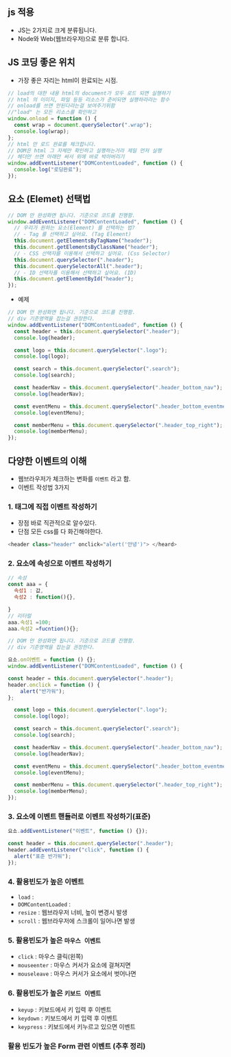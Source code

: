 ## js 적용

- JS는 2가지로 크게 분류됩니다.
- Node와 Web(웹브라우저)으로 분류 합니다.

## JS 코딩 좋은 위치

- 가장 좋은 자리는 html이 완료되는 시점.

```js
// load의 대한 내용 html의 document가 모두 로드 되면 실행하기
// html 의 이미지, 파일 등등 리소스가 준비되면 실행하라라는 함수
// onload를 쓰면 안된다라는걸 보여주기위함
//"load" 는 모든 리소스를 확인하고
window.onload = function () {
  const wrap = document.querySelector(".wrap");
  console.log(wrap);
};
// html 만 로드 완료를 체크합니다.
// DOM은 html 그 자체만 확인하고 실행하는거라 제일 먼저 실행
// 헤더만 쓰면 아래만 써서 위에 바로 박아버리기
window.addEventListener("DOMContentLoaded", function () {
  console.log("로딩완료");
});
```

## 요소 (Elemet) 선택법

```js
// DOM 만 완성화면 됩니다. 기준으로 코드를 진행함.
window.addEventListener("DOMContentLoaded", function () {
  // 우리가 원하는 요소(Element) 를 선택하는 법?
  // - Tag 를 선택하고 싶어요. (Tag Element)
  this.document.getElementsByTagName("header");
  this.document.getElementsByClassName("header");
  // - CSS 선택자를 이용해서 선택하고 싶어요. (Css Selector)
  this.document.querySelector(".header");
  this.document.querySelectorAll(".header");
  // - ID 선택자를 이용해서 선택하고 싶어요. (ID)
  this.document.getElementById("header");
});
```

- 예제

```js
// DOM 만 완성화면 됩니다. 기준으로 코드를 진행함.
// div 기준영역을 잡는걸 권장한다.
window.addEventListener("DOMContentLoaded", function () {
  const header = this.document.querySelector(".header");
  console.log(header);

  const logo = this.document.querySelector(".logo");
  console.log(logo);

  const search = this.document.querySelector(".search");
  console.log(search);

  const headerNav = this.document.querySelector(".header_bottom_nav");
  console.log(headerNav);

  const eventMenu = this.document.querySelector(".header_bottom_eventmenu");
  console.log(eventMenu);

  const memberMenu = this.document.querySelector(".header_top_right");
  console.log(memberMenu);
});
```

## 다양한 이벤트의 이해

- 웹브라우저가 체크하는 변화를 `이벤트` 라고 함.
- 이벤트 작성법 3가지

### 1. 태그에 직접 이벤트 작성하기

- 장점 바로 직관적으로 알수있다.
- 단점 모든 css를 다 화긴해야한다.

```js
<header class="header" onclick="alert('안녕')"> </heard>

```

### 2. 요소에 속성으로 이벤트 작성하기

```js
// 속성
const aaa = {
  속성1 : 값,
  속성2 : function(){},

}
// 리터럴
aaa.속성1 =100;
aaa.속성2 =fucntion(){};

// DOM 만 완성화면 됩니다. 기준으로 코드를 진행함.
// div 기준영역을 잡는걸 권장한다.

요소.on이벤트 = function () {};
window.addEventListener("DOMContentLoaded", function () {

const header = this.document.querySelector(".header");
header.onclick = function () {
    alert("반가워");
};

  const logo = this.document.querySelector(".logo");
  console.log(logo);

  const search = this.document.querySelector(".search");
  console.log(search);

  const headerNav = this.document.querySelector(".header_bottom_nav");
  console.log(headerNav);

  const eventMenu = this.document.querySelector(".header_bottom_eventmenu");
  console.log(eventMenu);

  const memberMenu = this.document.querySelector(".header_top_right");
  console.log(memberMenu);
});


```

### 3. 요소에 이벤트 핸들러로 이벤트 작성하기(표준)

```js
요소.addEventListener("이벤트", function () {});

const header = this.document.querySelector(".header");
header.addEventListener("click", function () {
  alert("표준 반가워");
});
```

### 4. 활용빈도가 높은 이벤트

- `load` :
- `DOMContentLoaded` :
- `resize` : 웹브라우저 너비, 높이 변경시 발생
- `scroll` : 웹브라우저에 스크롤이 일어나면 발생

### 5. 활용빈도가 높은 `마우스 이벤트`

- `click` : 마우스 클릭(왼쪽)
- `mouseenter` : 마우스 커서가 요소에 걸쳐지면
- `mouseleave` : 마우스 커서가 요소에서 벗어나면

### 6. 활용빈도가 높은 `키보드 이벤트`

- `keyup` : 키보드에서 키 입력 후 이벤트
- `keydown` : 키보드에서 키 입력 후 이벤트
- `keypress` : 키보드에서 키누르고 있으면 이벤트

### 활용 빈도가 높은 Form 관련 이벤트 (추후 정리)
